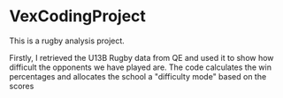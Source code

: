 # VexCodingProject
This is a rugby analysis project.

Firstly, I retrieved the U13B Rugby data from QE and used it to show how difficult the opponents we have played are.
The code calculates the win percentages and allocates the school a "difficulty mode" based on the scores

